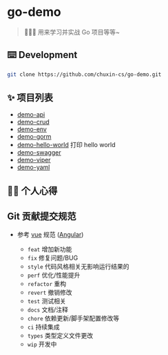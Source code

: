 # go-demo
> 🍉🍉🍉 用来学习并实战 Go 项目等等~

## ⌨️ Development
```bash
git clone https://github.com/chuxin-cs/go-demo.git
```

## ✨ 项目列表
- [demo-api](https://github.com/chuxin-cs/go-demo/tree/master/demo-api) 
- [demo-crud](https://github.com/chuxin-cs/go-demo/tree/master/demo-crud) 
- [demo-env](https://github.com/chuxin-cs/go-demo/tree/master/demo-env) 
- [demo-gorm](https://github.com/chuxin-cs/go-demo/tree/master/demo-gorm) 
- [demo-hello-world](https://github.com/chuxin-cs/go-demo/tree/master/demo-hello-world) 打印 hello world
- [demo-swagger](https://github.com/chuxin-cs/go-demo/tree/master/demo-swagger) 
- [demo-viper](https://github.com/chuxin-cs/go-demo/tree/master/demo-viper) 
- [demo-yaml](https://github.com/chuxin-cs/go-demo/tree/master/demo-yaml) 

## 👨‍💻 个人心得



## Git 贡献提交规范

- 参考 [vue](https://github.com/vuejs/vue/blob/dev/.github/COMMIT_CONVENTION.md) 规范 ([Angular](https://github.com/conventional-changelog/conventional-changelog/tree/master/packages/conventional-changelog-angular))

  - `feat` 增加新功能
  - `fix` 修复问题/BUG
  - `style` 代码风格相关无影响运行结果的
  - `perf` 优化/性能提升
  - `refactor` 重构
  - `revert` 撤销修改
  - `test` 测试相关
  - `docs` 文档/注释
  - `chore` 依赖更新/脚手架配置修改等
  - `ci` 持续集成
  - `types` 类型定义文件更改
  - `wip` 开发中